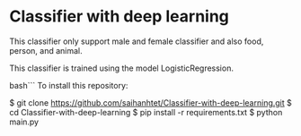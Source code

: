 # Classifier with deep learning
 This classifier only support male and female classifier and also food, person, and animal. 

This classifier is trained using the model LogisticRegression.

bash```
To install this repository: 

$ git clone https://github.com/saihanhtet/Classifier-with-deep-learning.git
$ cd Classifier-with-deep-learning
$ pip install -r requirements.txt
$ python main.py


```